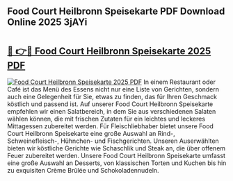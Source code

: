 ## Food Court Heilbronn Speisekarte PDF Download Online 2025 3jAYi

# <h2><a href="http://gc8aaw7.nevu.top/?p=Food+Court+Heilbronn+Speisekarte">🔗 👉🔴 Food Court Heilbronn Speisekarte 2025 PDF</a></h2>

[![Food Court Heilbronn Speisekarte 2025 PDF](https://i.imgur.com/dBaPXMq.png)](http://gc8aaw7.nevu.top/?p=Food+Court+Heilbronn+Speisekarte)
In einem Restaurant oder Café ist das Menü des Essens nicht nur eine Liste von Gerichten, sondern auch eine Gelegenheit für Sie, etwas zu finden, das für Ihren Geschmack köstlich und passend ist. Auf unserer Food Court Heilbronn Speisekarte empfehlen wir einen Salatbereich, in dem Sie aus verschiedenen Salaten wählen können, die mit frischen Zutaten für ein leichtes und leckeres Mittagessen zubereitet werden. Für Fleischliebhaber bietet unsere Food Court Heilbronn Speisekarte eine große Auswahl an Rind-, Schweinefleisch-, Hühnchen- und Fischgerichten. Unseren Auserwählten bieten wir köstliche Gerichte wie Schaschlik und Steak an, die über offenem Feuer zubereitet werden. Unsere Food Court Heilbronn Speisekarte umfasst eine große Auswahl an Desserts, von klassischen Torten und Kuchen bis hin zu exquisiten Crème Brûlée und Schokoladennudeln.
